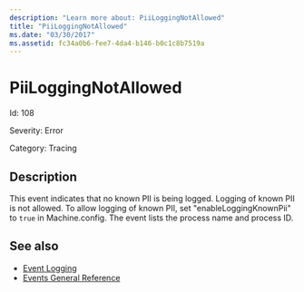 ```yaml
---
description: "Learn more about: PiiLoggingNotAllowed"
title: "PiiLoggingNotAllowed"
ms.date: "03/30/2017"
ms.assetid: fc34a0b6-fee7-4da4-b146-b0c1c8b7519a
---
```

# PiiLoggingNotAllowed

Id: 108  
  
 Severity: Error  
  
 Category: Tracing  
  
## Description  

 This event indicates that no known PII is being logged. Logging of known PII is not allowed. To allow logging of known PII, set "enableLoggingKnownPii" to `true` in Machine.config. The event lists the process name and process ID.  
  
## See also

- [Event Logging](index.md)
- [Events General Reference](events-general-reference.md)
